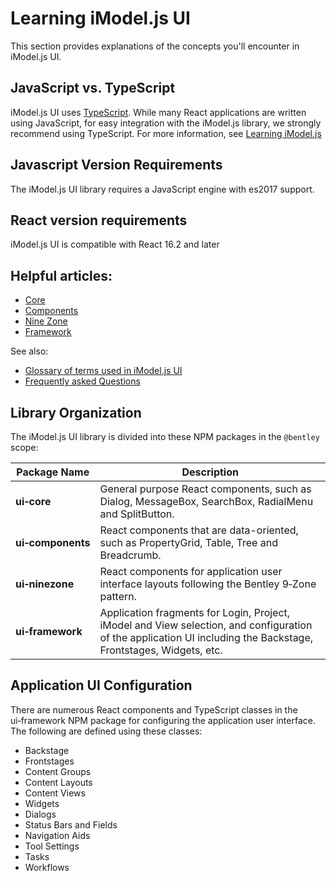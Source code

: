 # Learning iModel.js UI

This section provides explanations of the concepts you'll encounter in iModel.js UI.

## JavaScript vs. TypeScript

iModel.js UI uses [TypeScript](https://www.typescriptlang.org/). While many React applications are written using JavaScript, for easy integration with the iModel.js library, we strongly recommend using TypeScript. For more information, see [Learning iModel.js](https://imodeljs.github.io/iModelJs-docs-output/Learning/)

## Javascript Version Requirements

The iModel.js UI library requires a JavaScript engine with es2017 support.

## React version requirements

iModel.js UI is compatible with React 16.2 and later

## Helpful articles:

* [Core](./core/index)
* [Components](./components/index)
* [Nine Zone](./ninezone/index)
* [Framework](./framework/index)

See also:

* [Glossary of terms used in iModel.js UI](./Glossary)
* [Frequently asked Questions](./faq)

## Library Organization

The iModel.js UI library is divided into these NPM packages in the `@bentley` scope:

|Package Name|Description
|-----|-----
|**ui&#8209;core**|General purpose React components, such as Dialog, MessageBox, SearchBox, RadialMenu and SplitButton.
|**ui&#8209;components**|React components that are data-oriented, such as PropertyGrid, Table, Tree and Breadcrumb.
|**ui&#8209;ninezone**|React components for application user interface layouts following the Bentley 9&#8209;Zone pattern.
|**ui&#8209;framework**|Application fragments for Login, Project, iModel and View selection, and configuration of the application UI including the Backstage, Frontstages, Widgets, etc.

## Application UI Configuration

There are numerous React components and TypeScript classes in the ui&#8209;framework NPM package for configuring the application user interface. The following are defined using these classes:

* Backstage
* Frontstages
* Content Groups
* Content Layouts
* Content Views
* Widgets
* Dialogs
* Status Bars and Fields
* Navigation Aids
* Tool Settings
* Tasks
* Workflows
